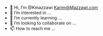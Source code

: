 - 👋 Hi, I’m @Kmazzawi Karim@Mazzawi.com
- 👀 I’m interested in ...
- 🌱 I’m currently learning ...
- 💞️ I’m looking to collaborate on ...
- 📫 How to reach me ...

<!---
Kmazzawi/Kmazzawi is a ✨ special ✨ repository because its `README.md` (this file) appears on your GitHub profile.
You can click the Preview link to take a look at your changes.
--->
